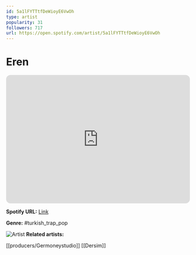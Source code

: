 ```yaml
---
id: 5a1lFYTTtfDeWioyE6VwOh
type: artist
popularity: 31
followers: 717
url: https://open.spotify.com/artist/5a1lFYTTtfDeWioyE6VwOh
---
```

# Eren

<iframe style="border-radius:12px" src="https://open.spotify.com/embed/artist/5a1lFYTTtfDeWioyE6VwOh" width="100%" height="352" frameBorder="0" allowfullscreen="" allow="autoplay; clipboard-write; encrypted-media; fullscreen; picture-in-picture" loading="lazy"></iframe>

**Spotify URL:** [Link](https://open.spotify.com/artist/5a1lFYTTtfDeWioyE6VwOh)

**Genre:**  #turkish_trap_pop

![Artist](https://i.scdn.co/image/ab6761610000e5eb6f312920d765223447f31139)
**Related artists:**

[[producers/Germoneystudio]]
[[Dersim]]
